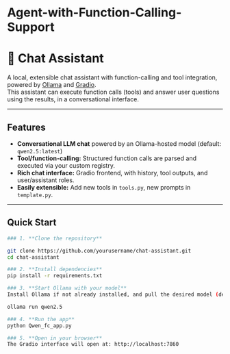 # Agent-with-Function-Calling-Support

# 🤖 Chat Assistant

A local, extensible chat assistant with function-calling and tool integration, powered by [Ollama](https://ollama.com/) and [Gradio](https://www.gradio.app/).  
This assistant can execute function calls (tools) and answer user questions using the results, in a conversational interface.

---

## Features

- **Conversational LLM chat** powered by an Ollama-hosted model (default: `qwen2.5:latest`)
- **Tool/function-calling:** Structured function calls are parsed and executed via your custom registry.
- **Rich chat interface:** Gradio frontend, with history, tool outputs, and user/assistant roles.
- **Easily extensible:** Add new tools in `tools.py`, new prompts in `template.py`.

---

## Quick Start
```bash
### 1. **Clone the repository**

git clone https://github.com/yourusername/chat-assistant.git
cd chat-assistant

### 2. **Install dependencies**
pip install -r requirements.txt

### 3. **Start Ollama with your model**
Install Ollama if not already installed, and pull the desired model (default is Qwen 2.5):

ollama run qwen2.5

### 4. **Run the app**
python Qwen_fc_app.py

### 5. **Open in your browser**
The Gradio interface will open at: http://localhost:7860
```

